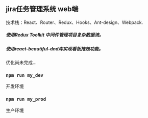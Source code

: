 ## jira任务管理系统 web端

技术栈：React、Router、Redux、Hooks、Ant-design、Webpack.

##### 使用Redux Toolkit 中间件管理项目复杂数据流。 

##### 使用react-beautiful-dnd库实现看板拖拽功能。

优化尚未完成...



### `npm run my_dev `

开发环境


### `npm run my_prod`
生产环境
